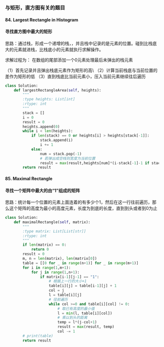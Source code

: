 ### 与矩形，直方图有关的题目

#### 84. Largest Rectangle in Histogram
#### 寻找直方图中最大的矩形

思路：通过栈，形成一个递增的栈，，并且栈中记录的是元素的位置。碰到比栈底大的元素就进栈，比栈底小的元素就执行求解操作。

求解过程为：
在数组的尾部添加一个0元素处理最后未弹出的栈元素

（1）首先记录并且弹出栈底元素作为矩形的高\\
（2）计算当前栈底与当前位置的差作为矩形的低
（3）直到栈底比当前元素小，压入当前元素继续往后遍历

```python
class Solution:
    def largestRectangleArea(self, heights):
        """
        :type heights: List[int]
        :rtype: int
        """
        stack = []
        i = 0
        result = 0
        heights.append(0)
        while i < len(heights):
            if len(stack) == 0 or heights[i] > heights[stack[-1]]:
                stack.append(i)
                i += 1
            else:
                num = stack.pop(-1)
                # 若弹出成空栈则宽度为当前位置
                result = max(result,heights[num]*(i-stack[-1]-1 if stack else i))
        return result           
```


#### 85. Maximal Rectangle
#### 寻找一个矩阵中最大的由“1”组成的矩阵

思路：统计每一个位置的元素上面连着的有多少个1，然后在这一行往前遍历，那么这个矩阵的高度为最小的高度元素，长度为到底的长度，直到到头或者到0为止

```python
class Solution:
    def maximalRectangle(self, matrix):
        """
        :type matrix: List[List[str]]
        :rtype: int
        """
        if len(matrix) == 0:
            return 0
        result = 0
        m, n = len(matrix), len(matrix[0])
        table = [[0 for _ in range(n+1)] for _ in range(m+1)]
        for i in range(1,m+1):
            for j in range(1,n+1):
                if matrix[i-1][j-1] == "1":
                    # 根据上一行的大小+1
                    table[i][j] = table[i-1][j] + 1
                    col = j
                    l = table[i][j]
                    # 往前遍历
                    while col >=0 and table[i][col] != 0:
                        # 取已有高度的最小值
                        l = min(l, table[i][col])
                        # 乘以到头的距离
                        temp = l*(j-col+1)
                        result = max(result, temp)
                        col -= 1
        # print(table)
        return result
```


